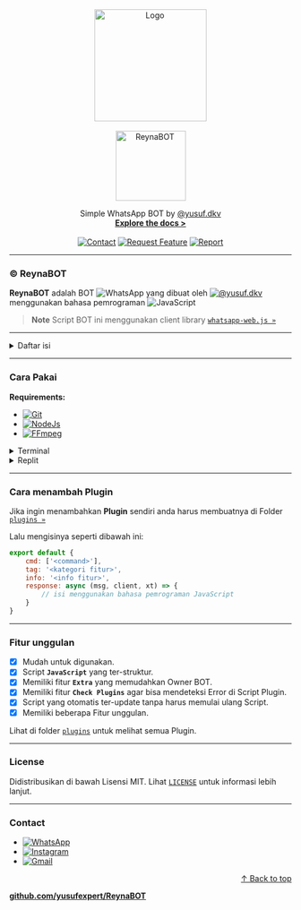 <a name="top"></a>
<br>
<div align="center">
    <img src="https://cdn.pixabay.com/photo/2018/09/11/14/49/moe-3669736_1280.png" alt="Logo" width="200">
    <br><br>
    <img src="https://img.shields.io/badge/%C2%A9-ReynaBOT-white?style=flat" alt="ReynaBOT" width="125">
    <p align="center">
        Simple WhatsApp BOT by <a href="https://wa.me/6283873115706">@yusuf.dkv</a>
        <br>
        <a href="https://github.com/yusufexpert/ReynaBOT/blob/master/README.md"><b>Explore the docs ></b></a>
        <br><br>
        <a href="https://wa.me/6283873115706"><img src="https://img.shields.io/badge/Contact-blue?style=flat" alt="Contact"></a>
        <a href="https://wa.me/6283873115706"><img src="https://img.shields.io/badge/Request%20Feature-blue?style=flat" alt="Request Feature"></a>
        <a href="https://wa.me/6283873115706"><img src="https://img.shields.io/badge/Report%20Bug-blue?style=flat" alt="Report"></a>
    </p>
</div>
<hr>

### © ReynaBOT
**ReynaBOT** adalah BOT ![WhatsApp](https://img.shields.io/badge/WhatsApp-25D366?style=flat&logo=whatsapp&logoColor=white) yang dibuat oleh [![@yusuf.dkv](https://img.shields.io/badge/@yusuf.dkv-E4405F?style=flat&logo=instagram&logoColor=white)](https://www.instagram.com/yusuf.dkv/) menggunakan bahasa pemrograman ![JavaScript](https://img.shields.io/badge/JavaScript-F7DF1E?style=flat&logo=javascript&logoColor=black)

> **Note** Script BOT ini menggunakan client library [`whatsapp-web.js »`](https://github.com/pedroslopez/whatsapp-web.js.git)

<hr>

<details>
<summary>Daftar isi</summary>
<div markdown="1">

1. [Cara Pakai »](#cara-pakai)
2. [Cara Menambah Plugin »](#cara-menambah-plugin)
3. [Fitur Unggulan »](#fitur-unggulan)
4. [License »](#license)
5. [Contact »](#contact)

</div>
</details>

<hr>

### Cara Pakai

**Requirements:**
- [![Git](https://img.shields.io/badge/Git-Download-F05032?style=flat&labelColor=white&logo=git)](https://git-scm.com/downloads)
- [![NodeJs](https://img.shields.io/badge/Node.js-Download-339933?style=flat&labelColor=white&logo=nodedotjs)](https://nodejs.org/en/download)
- [![FFmpeg](https://img.shields.io/badge/FFmpeg-Download-007808?style=flat&labelColor=white&logo=ffmpeg&logoColor=007808)](https://ffmpeg.org/download.html)


<details>
<summary>Terminal</summary>
<div markdown="1">

![Terminal](https://img.shields.io/badge/Terminal-4D4D4D?style=flat&logo=windowsterminal&logoColor=white)

- Buka **Terminal**
- Mengkloning Repository
   ```sh
   git clone https://github.com/yusufexpert/ReynaBOT.git
   ```
- Buka Directory Script ini
   ```sh
   cd ReynaBOT
   ```
- Install semua **Module** yang dibutuhkan.
  - lihat di [`package.json »`](https://github.com/yusufexpert/ReynaBOT/blob/master/package.json)
   ```sh
   npm install <nama module>
   ```
- Memulai BOT
   ```sh
   npm start
   ```

</div>
</details>
        
<details>
<summary>Replit</summary>
<div markdown="1">
	
![Replit](https://img.shields.io/badge/Replit-F26207?style=flat&logo=replit&logoColor=white)

Untuk pengguna Replit ada beberapa hal yang harus dilakukan.
- Ubah **Script** di file [`index.mjs`](https://github.com/yusufexpert/ReynaBOT/blob/master/index.mjs) menjadi seperti ini:
```js
const client = new Client({
    authStrategy: new LocalAuth({
        dataPath: './auth',
        userDataDir: './auth/session'
    }),
    puppeteer: {
        headless: true,
        executablePath: '/nix/store/x205pbkd5xh5g4iv0g58xjla55has3cx-chromium-108.0.5359.94/bin/chromium-browser',
        args: ['--no-sandbox', '--disable-setuid-sandbox']
    }
})
```
- Tampilkan dulu file tersembunyi di **Replit**.
  - Lalu ubah file `replit.nix` menjadi seperti ini:
```nixos
{ pkgs }: {
	deps = [
		pkgs.nodejs-18_x
    pkgs.nodePackages.typescript-language-server
    pkgs.yarn
    pkgs.replitPackages.jest
    pkgs.chromium
    pkgs.glib
    pkgs.nss
    pkgs.fontconfig
	];
}
```
- Jalankan **Replit** seperti biasa.

</div>
</details>

<hr>

### Cara menambah Plugin
Jika ingin menambahkan **Plugin** sendiri anda harus membuatnya di Folder [`plugins »`](https://github.com/yusufexpert/ReynaBOT/tree/master/plugins)

Lalu mengisinya seperti dibawah ini:
```js
export default {
    cmd: ['<command>'],
    tag: '<kategori fitur>',
    info: '<info fitur>',
    response: async (msg, client, xt) => {
        // isi menggunakan bahasa pemrograman JavaScript
    }
}
```

<hr>

### Fitur unggulan
- [x] Mudah untuk digunakan.
- [x] Script **`JavaScript`** yang ter-struktur.
- [x] Memiliki fitur **`Extra`** yang memudahkan Owner BOT.
- [x] Memiliki fitur **`Check Plugins`** agar bisa mendeteksi Error di Script Plugin.
- [x] Script yang otomatis ter-update tanpa harus memulai ulang Script.
- [x] Memiliki beberapa Fitur unggulan.

Lihat di folder [`plugins`](https://github.com/yusufexpert/ReynaBOT/tree/master/plugins) untuk melihat semua Plugin.

<hr>

### License
Didistribusikan di bawah Lisensi MIT. Lihat [`LICENSE`](https://github.com/yusufexpert/ReynaBOT/blob/master/LICENSE) untuk informasi lebih lanjut.

<hr>

### Contact
- [![WhatsApp](https://img.shields.io/badge/+62%20838%207311%205706-25D366?style=flat&logoColor=white&logo=whatsapp)](https://wa.me/6283873115706)
- [![Instagram](https://img.shields.io/badge/@yusuf.dkv-E4405F?style=flat&logoColor=white&logo=instagram)](https://www.instagram.com/yusuf.dkv/)
- [![Gmail](https://img.shields.io/badge/yusuf.expert.official@gmail.com-EA4335?style=flat&logoColor=white&logo=gmail)](yusuf.expert.official@gmail.com)

<p align="right"><a href="#readme-top">↑ Back to top</a></p>

[**github.com/yusufexpert/ReynaBOT**](https://github.com/yusufexpert/ReynaBOT)
